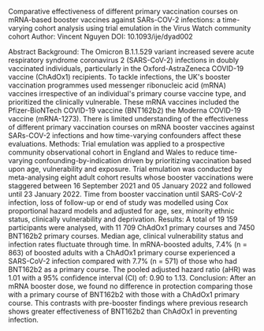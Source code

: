 Comparative effectiveness of different primary vaccination courses on mRNA-based booster vaccines against SARs-COV-2 infections: a time-varying cohort analysis using trial emulation in the Virus Watch community cohort 
Author: Vincent Nguyen
DOI: 10.1093/ije/dyad002

Abstract
Background: The Omicron B.1.1.529 variant increased severe acute respiratory syndrome coronavirus 2 (SARS-CoV-2) infections in doubly vaccinated individuals, particularly in the Oxford-AstraZeneca COVID-19 vaccine (ChAdOx1) recipients. To tackle infections, the UK's booster vaccination programmes used messenger ribonucleic acid (mRNA) vaccines irrespective of an individual's primary course vaccine type, and prioritized the clinically vulnerable. These mRNA vaccines included the Pfizer-BioNTech COVID-19 vaccine (BNT162b2) the Moderna COVID-19 vaccine (mRNA-1273). There is limited understanding of the effectiveness of different primary vaccination courses on mRNA booster vaccines against SARs-COV-2 infections and how time-varying confounders affect these evaluations.
Methods: Trial emulation was applied to a prospective community observational cohort in England and Wales to reduce time-varying confounding-by-indication driven by prioritizing vaccination based upon age, vulnerability and exposure. Trial emulation was conducted by meta-analysing eight adult cohort results whose booster vaccinations were staggered between 16 September 2021 and 05 January 2022 and followed until 23 January 2022. Time from booster vaccination until SARS-CoV-2 infection, loss of follow-up or end of study was modelled using Cox proportional hazard models and adjusted for age, sex, minority ethnic status, clinically vulnerability and deprivation.
Results: A total of 19 159 participants were analysed, with 11 709 ChAdOx1 primary courses and 7450 BNT162b2 primary courses. Median age, clinical vulnerability status and infection rates fluctuate through time. In mRNA-boosted adults, 7.4% (n = 863) of boosted adults with a ChAdOx1 primary course experienced a SARS-CoV-2 infection compared with 7.7% (n = 571) of those who had BNT162b2 as a primary course. The pooled adjusted hazard ratio (aHR) was 1.01 with a 95% confidence interval (CI) of: 0.90 to 1.13.
Conclusion: After an mRNA booster dose, we found no difference in protection comparing those with a primary course of BNT162b2 with those with a ChAdOx1 primary course. This contrasts with pre-booster findings where previous research shows greater effectiveness of BNT162b2 than ChAdOx1 in preventing infection.

